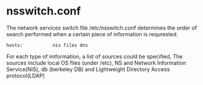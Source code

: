 # nsswitch.conf
The network services switch file /etc/nsswitch.conf determines the order of 
search performed when a certain piece of information is requrested.
```text
hosts:           nis files dns
```
For each type of imformation, a list of sources could be specified, The sources
include local OS files (under /etc), NS and Network Information Service(NIS), db 
(berkeley DB) and Lightweight Directory Access protocol(LDAP)
